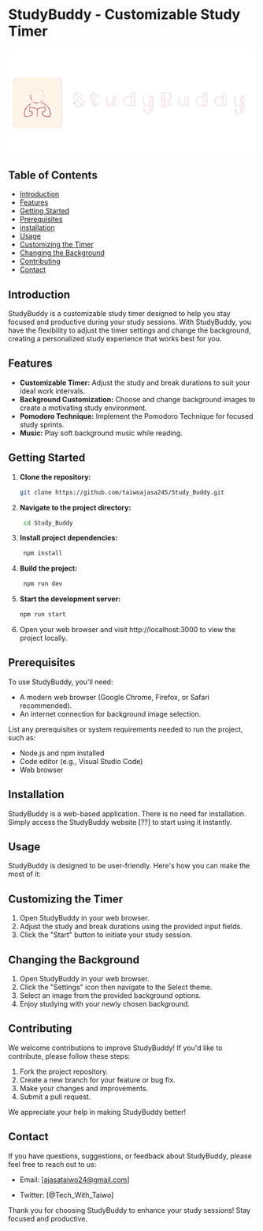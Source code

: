 # StudyBuddy - Customizable Study Timer

![StudyBuddy Background](/icon/logo.png)


## Table of Contents


- [Introduction](#introduction)
- [Features](#features)
- [Getting Started](#getting-started)
- [Prerequisites](#prerequisites)
- [installation](#installation)
- [Usage](#usage)
- [Customizing the Timer](#CustomizingtheTimer)
- [Changing the Background](#ChangingtheBackground)
- [Contributing](#contributing)
- [Contact](#Contact)
<!-- - [License](#license) -->

## Introduction

StudyBuddy is a customizable study timer designed to help you stay focused and productive during your study sessions. With StudyBuddy, you have the flexibility to adjust the timer settings and change the background, creating a personalized study experience that works best for you.

## Features

- **Customizable Timer:** Adjust the study and break durations to suit your ideal work intervals.
- **Background Customization:** Choose and change background images to create a motivating study environment.
- **Pomodoro Technique:** Implement the Pomodoro Technique for focused study sprints.
- **Music:** Play soft background  music while reading.  

## Getting Started

1. **Clone the repository:**

   ```bash
   git clone https://github.com/taiwoajasa245/Study_Buddy.git

2. **Navigate to the project directory:**

   ```bash
    cd Study_Buddy

3. **Install project dependencies:**

   ```bash
    npm install 

4. **Build the project:**

   ```bash
    npm run dev

5. **Start the development server:**

   ```bash
   npm run start

6. Open your web browser and visit http://localhost:3000 to view the project locally.

## Prerequisites

To use StudyBuddy, you'll need:

- A modern web browser (Google Chrome, Firefox, or Safari recommended).
- An internet connection for background image selection.

List any prerequisites or system requirements needed to run the project, such as:

- Node.js and npm installed
- Code editor (e.g., Visual Studio Code)
- Web browser

## Installation

StudyBuddy is a web-based application. There is no need for installation. Simply access the StudyBuddy website [??] to start using it instantly.

## Usage

StudyBuddy is designed to be user-friendly. Here's how you can make the most of it:

## Customizing the Timer

1. Open StudyBuddy in your web browser.
2. Adjust the study and break durations using the provided input fields.
3. Click the "Start" button to initiate your study session.
<!-- 4. StudyBuddy will notify you when it's time to take a break. -->

## Changing the Background


1. Open StudyBuddy in your web browser.
2. Click the "Settings" icon then navigate to the Select theme.
3. Select an image  from the provided background options.
4. Enjoy studying with your newly chosen background.

## Contributing

We welcome contributions to improve StudyBuddy! If you'd like to contribute, please follow these steps:

1. Fork the project repository.
2. Create a new branch for your feature or bug fix.
3. Make your changes and improvements.
4. Submit a pull request.

We appreciate your help in making StudyBuddy better!

## Contact 

If you have questions, suggestions, or feedback about StudyBuddy, please feel free to reach out to us:

- Email: [ajasataiwo24@gmail.com]
<!-- - Website: [insert-website-link] -->
- Twitter: [@Tech_With_Taiwo]

Thank you for choosing StudyBuddy to enhance your study sessions! Stay focused and productive.
